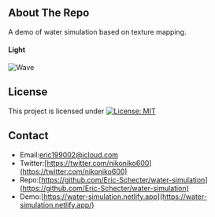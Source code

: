 ## About The Repo
A demo of water simulation based on texture mapping.  

#### Light
![Wave](./screenshot/profile.gif)  

## License
This project is licensed under [![License: MIT](https://img.shields.io/badge/License-MIT-yellow.svg)](https://opensource.org/licenses/MIT)

## Contact
* Email:[eric199002@icloud.com](eric199002@icloud.com)
* Twitter:[https://twitter.com/nikoniko600](https://twitter.com/nikoniko600)
* Repo:[https://github.com/Eric-Schecter/water-simulation](https://github.com/Eric-Schecter/water-simulation)
* Demo:[https://water-simulation.netlify.app](https://water-simulation.netlify.app/)